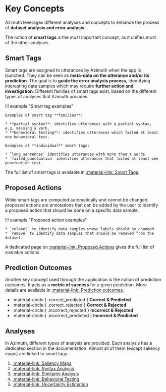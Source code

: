 # Key Concepts

Azimuth leverages different analyses and concepts to enhance the process of **dataset analysis and
error analysis**.

The notion of **smart tags** is the most important concept, as it unifies most of the other
analyses.

## Smart Tags

Smart tags are assigned to utterances by Azimuth when the app is launched. They can be seen as
**meta-data on the utterance and/or its prediction**. The goal is to **guide the error analysis
process**, identifying interesting
data samples which may require
**further action and investigation**. Different families of smart tags exist, based on the different
types of analyses that Azimuth provides.

!!! example "Smart tag examples"

    Examples of smart tag **families**:

    * **partial syntax**: identifies utterances with a partial syntax, e.g. missing a verb.
    * **behavioral testing**: identifies utterances which failed at least one behavioral test.

    Examples of **individual** smart tags:

    * `long_sentences` identifies utterances with more than X words.
    * `failed_punctuation` identifies utterances that failed at least one punctuation test.

The full list of smart tags is available in [:material-link: Smart Tags](smart-tags.md).

## Proposed Actions

While smart tags are computed automatically and cannot be changed, proposed actions are annotations
that can be added by the user to identify a proposed action that should be done on a specific data
sample.

!!! example "Proposed action examples"

    * `relabel` to identify data samples whose labels should be changed.
    * `remove` to identify data samples that should be removed from the dataset.

A dedicated page on [:material-link: Proposed Actions](proposed-actions.md) gives the full list of
available actions.

## Prediction Outcomes

Another key concept used through the application is the notion of prediction outcomes. It acts as a
**metric of success** for a given prediction. More details are available
in [:material-link: Prediction outcomes](outcomes.md).

* :material-circle:{ .correct_predicted } **Correct & Predicted**
* :material-circle:{ .correct_rejected } **Correct & Rejected**
* :material-circle:{ .incorrect_rejected } **Incorrect & Rejected**
* :material-circle:{ .incorrect_predicted } **Incorrect & Predicted**

## Analyses

In Azimuth, different types of analysis are provided. Each analysis has a dedicated section in the
documentation. Almost all of them (except saliency maps) are linked to smart tags.

1. [:material-link: Saliency Maps](saliency.md)
2. [:material-link: Syntax Analysis](syntax-analysis.md)
3. [:material-link: Similarity Analysis](similarity.md)
4. [:material-link: Behavioral Testing](behavioral-testing.md)
5. [:material-link: Uncertainty Estimation](uncertainty.md)
